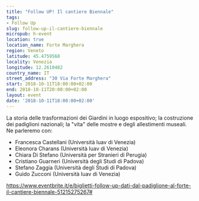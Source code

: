 ```yaml
---
title: "Follow UP! Il cantiere Biennale"
tags:
- Follow Up
slug: follow-up-il-cantiere-biennale
micropub: h-event
location: true
location_name: Forte Marghera
region: Veneto
latitude: 45.4759568
locality: Venezia
longitude: 12.2610482
country_name: IT
street_address: "30 Via Forte Marghera"
start: 2018-10-11T18:00:00+02:00
end: 2018-10-11T20:00:00+02:00
layout: event
date: '2018-10-11T18:00:00+02:00'
---
```

La storia delle trasformazioni dei Giardini in luogo espositivo; la costruzione dei padiglioni nazionali; la "vita" delle mostre e degli allestimenti museali. Ne parleremo con:

* Francesca Castellani (Università Iuav di Venezia)
* Eleonora Charans (Università Iuav di Venezia)
* Chiara Di Stefano (Università per Stranieri di Perugia)
* Cristiano Guarneri (Università degli Studi di Padova)
* Stefano Zaggia (Università degli Studi di Padova)
* Guido Zucconi (Università Iuav di Venezia)

https://www.eventbrite.it/e/biglietti-follow-up-dati-dal-padiglione-al-forte-il-cantiere-biennale-51215275267#
